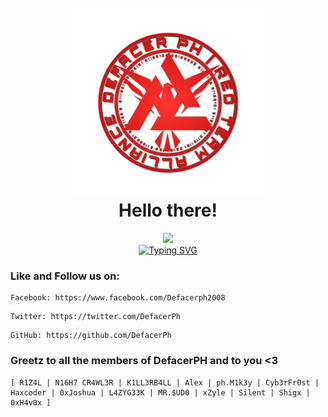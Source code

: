 <h1 align="center">
  <br>
  <a href="https://defacerph.neocities.org"><img src="logo.png" hight="200" width="300" alt="DefacerPH"></a>
  <br>
  Hello there! 
</h1>

<p align="center"><a href="https://github.com/mkdirlove">
<!-- <img height="165" src="https://github-readme-stats.vercel.app/api?username=mkdirlove&show_icons=true&include_all_commits=true&theme=react&cache_seconds=3200&hide_border=true" /></a>
&nbsp;&nbsp;&nbsp;
<a href="https://github.com/mkdirlove"><img src="https://github-readme-stats.vercel.app/api/top-langs/?username=mkdirlove&layout=compact&theme=react&hide_border=true" /> -->
<img src="https://streak-stats.demolab.com?user=mkdirlove&theme=dark">
  <br>
<a href="https://git.io/typing-svg"><img src="https://readme-typing-svg.demolab.com?font=Fira+Code&weight=700&size=23&pause=1000&color=00F72F&random=false&width=435&lines=My+crime+is+that+of+curiuosity!" alt="Typing SVG" /></a>
  </p>

### Like and Follow us on:

```
Facebook: https://www.facebook.com/Defacerph2008
```
```
Twitter: https://twitter.com/DefacerPh
```
```
GitHub: https://github.com/DefacerPh
```

### Greetz to all the members of DefacerPH and to you <3

```
[ R1Z4L | N16H7 CR4WL3R | K1LL3RB4LL | Alex | ph.M1k3y | Cyb3rFr0st | Haxcoder | 0xJoshua | L4ZYG33K | MR.$UD0 | xZyle | Silent | Shigx | 0xH4v0x ]
```
                                                         
